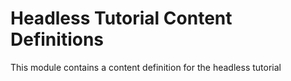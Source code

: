 # Headless Tutorial Content Definitions

This module contains a content definition for the headless tutorial
